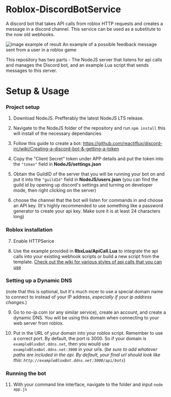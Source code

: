 # Roblox-DiscordBotService
A discord bot that takes API calls from roblox HTTP requests and creates a message in a discord channel.
This service can be used as a substitute to the now old webhooks.

![image example of result](https://i.imgur.com/W1lg7TP.png)
An example of a possible feedback message sent from a user in a roblox game

This repository has two parts - The NodeJS server that listens for api calls and manages the Discord bot, and an example Lua script that sends messages to this server.

# Setup & Usage

### Project setup

1) Download NodeJS. Prefferably the latest NodeJS LTS release. 

2) Navigate to the NodeJS folder of the repository and run `npm install`
this will install of the necessary dependancies

3) Follow this guide to create a bot: https://github.com/reactiflux/discord-irc/wiki/Creating-a-discord-bot-&-getting-a-token

4) Copy the "Client Secret" token under APP details and put the token into the `"token"` field in **NodeJS/settings.json**

5) Obtain the GuildID of the server that you will be running your bot on and put it into the `"guildId"` field in **NodeJS/users.json**
(you can find the guild id by opening up discord's settings and turning on developer mode, then right clicking on the server)

6) choose the channel that the bot will listen for commands in and choose an API key. 
(It's highly recommended to use something like a password generator to create your api key. Make sure it is at least 24 characters long)

### Roblox installation

7) Enable HTTPSerice

8) Use the example provided in **RbxLua/ApiCall.Lua** to integrate the api calls into your existing webhook scripts or build a new script from the template. [Check out the wiki for various styles of api calls that you can use](https://github.com/TheIcyStar/Roblox-DiscordBotService/wiki)

### Setting up a Dynamic DNS

(note that this is optional, but it's much nicer to use a special domain name to connect to instead of your IP address, *especially if your ip address changes.*)

9) Go to no-ip.com (or any similar service), create an account, and create a dynamic DNS. You will be using this domain when connecting to your web server from roblox.

10) Put in the URL of your domain into your roblox script. Remember to use a correct port. By default, the port is 3000. So if your domain is `exampleBloxBot.ddns.net`, then you would use `exampleBloxBot.ddns.net:3000` in your urls. (*be sure to add whatever paths are included in the api. By default, your final url should look like this: `http://exampleBloxBot.ddns.net:3000/api/bots`*)

### Running the bot

11) With your command line interface, navigate to the folder and input `node app.js`
